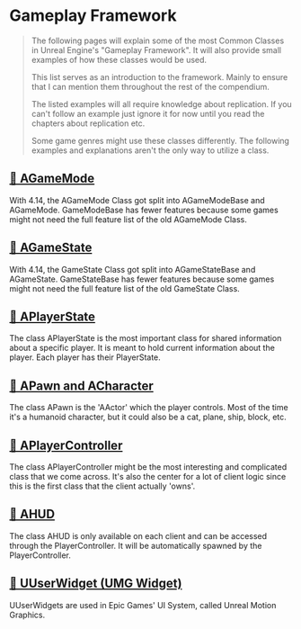 # Gameplay Framework

> The following pages will explain some of the most Common Classes in Unreal Engine's "Gameplay Framework". It will also provide small examples of how these classes would be used.
>
> This list serves as an introduction to the framework. Mainly to ensure that I can mention them throughout the rest of the compendium.
>
> The listed examples will all require knowledge about replication. If you can't follow an example just ignore it for now until you read the chapters about replication etc.
>
> Some game genres might use these classes differently. The following examples and explanations aren't the only way to utilize a class.

## [📄️ AGameMode](gameplay_framework/agamemode.md)

With 4.14, the AGameMode Class got split into AGameModeBase and AGameMode. GameModeBase has fewer features because some games might not need the full feature list of the old AGameMode Class.

## [📄️ AGameState](gameplay_framework/agamestate.md)

With 4.14, the GameState Class got split into AGameStateBase and AGameState. GameStateBase has fewer features because some games might not need the full feature list of the old GameState Class.

## [📄️ APlayerState](gameplay_framework/aplayerstate.md)

The class APlayerState is the most important class for shared information about a specific player. It is meant to hold current information about the player. Each player has their PlayerState.

## [📄️ APawn and ACharacter](gameplay_framework/apawn_and_acharacter.md)

The class APawn is the 'AActor' which the player controls. Most of the time it's a humanoid character, but it could also be a cat, plane, ship, block, etc.

## [📄️ APlayerController](gameplay_framework/aplayercontroller.md)

The class APlayerController might be the most interesting and complicated class that we come across. It's also the center for a lot of client logic since this is the first class that the client actually 'owns'.

## [📄️ AHUD](gameplay_framework/ahud.md)

The class AHUD is only available on each client and can be accessed through the PlayerController. It will be automatically spawned by the PlayerController.

## [📄️ UUserWidget (UMG Widget)](gameplay_framework/uuserwidget_umg_widget.md)

UUserWidgets are used in Epic Games' UI System, called Unreal Motion Graphics.
